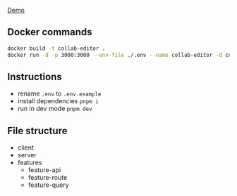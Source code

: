 [Demo](https://collab-editor.fly.dev/)

## Docker commands

```bash
docker build -t collab-editor .
docker run -d -p 3000:3000 --env-file ./.env --name collab-editor -d collab-editor
```

## Instructions

- rename `.env` to `.env.example`
- install dependencies `pnpm i`
- run in dev mode `pnpm dev`


## File structure

* client
* server
* features
  * feature-api
  * feature-route
  * feature-query